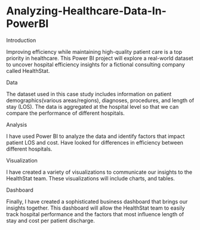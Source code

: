 # Analyzing-Healthcare-Data-In-PowerBI

Introduction

Improving efficiency while maintaining high-quality patient care is a top priority in healthcare. This Power BI project will explore a real-world dataset to uncover hospital efficiency insights for a fictional consulting company called HealthStat.

Data

The dataset used in this case study includes information on patient demographics(various areas/regions), diagnoses, procedures, and length of stay (LOS). The data is aggregated at the hospital level so that we can compare the performance of different hospitals.

Analysis

I have used Power BI to analyze the data and identify factors that impact patient LOS and cost. Have looked for differences in efficiency between different hospitals.

Visualization

I have created a variety of visualizations to communicate our insights to the HealthStat team. These visualizations will include charts, and tables.

Dashboard

Finally, I have created a sophisticated business dashboard that brings our insights together. This dashboard will allow the HealthStat team to easily track hospital performance and the factors that most influence length of stay and cost per patient discharge.
